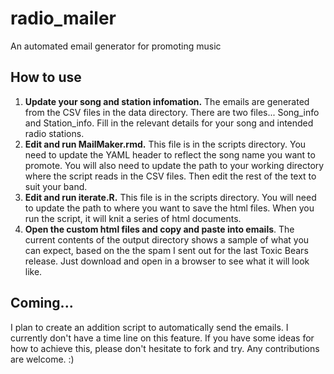 # radio_mailer
An automated email generator for promoting music

## How to use
1. **Update your song and station infomation.** The emails are generated from the CSV files in the data directory. There are two files... Song_info and Station_info. Fill in the relevant details for your song and intended radio stations. 
2. **Edit and run MailMaker.rmd.** This file is in the scripts directory. You need to update the YAML header to reflect the song name you want to promote. You will also need to update the path to your working directory where the script reads in the CSV files. Then edit the rest of the text to suit your band.
3. **Edit and run iterate.R.** This file is in the scripts directory. You will need to update the path to where you want to save the html files. When you run the script, it will knit a series of html documents. 
4. **Open the custom html files and copy and paste into emails**.  The current contents of the output directory shows a sample of what you can expect, based on the the spam I sent out for the last Toxic Bears release. Just download and open in a browser to see what it will look like.

## Coming...
I plan to create an addition script to automatically send the emails. I currently don't have a time line on this feature. If you have some ideas for how to achieve this, please don't hesitate to fork and try. Any contributions are welcome. :)
